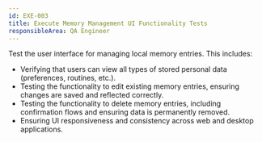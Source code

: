 ```yaml
---
id: EXE-003
title: Execute Memory Management UI Functionality Tests
responsibleArea: QA Engineer
---
```

Test the user interface for managing local memory entries. This includes:
*   Verifying that users can view all types of stored personal data (preferences, routines, etc.).
*   Testing the functionality to edit existing memory entries, ensuring changes are saved and reflected correctly.
*   Testing the functionality to delete memory entries, including confirmation flows and ensuring data is permanently removed.
*   Ensuring UI responsiveness and consistency across web and desktop applications.